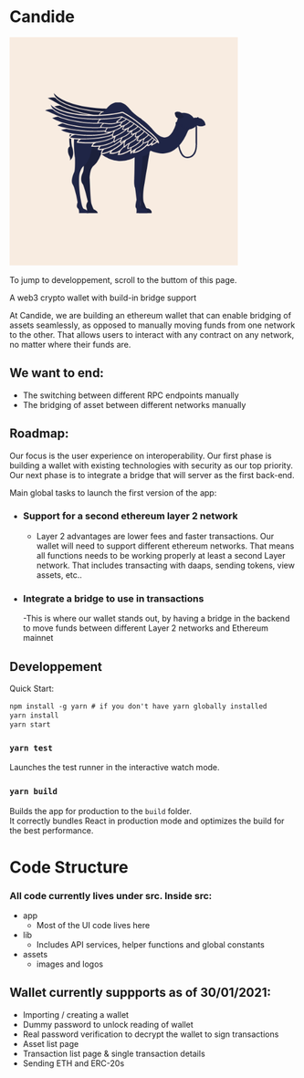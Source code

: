# Candide

<img src="/wallet/src/assets/logo.png" alt="Candide-logo" width="400">

To jump to developpement, scroll to the buttom of this page.

A web3 crypto wallet with build-in bridge support

At Candide, we are building an ethereum wallet that can enable bridging of assets seamlessly, as opposed to manually moving funds from one network to the other. That allows users to interact with any contract on any network, no matter where their funds are. 

## We want to end: 

- The switching between different RPC endpoints manually
- The bridging of asset between different networks manually

## Roadmap: 

Our focus is the user experience on interoperability. Our first phase is building a wallet with existing technologies with security as our top priority. Our next phase is to integrate a bridge that will server as the first back-end.

Main global tasks to launch the first version of the app:
- ### Support for a second ethereum layer 2 network
    - Layer 2 advantages are lower fees and faster transactions. Our wallet will need to support different ethereum networks. That means all functions needs to be working properly at least a second Layer network. That includes transacting with daaps, sending tokens, view assets, etc..
- ### Integrate a bridge to use in transactions
    -This is where our wallet stands out, by having a bridge in the backend to move funds between different Layer 2 networks and Ethereum mainnet

## Developpement

Quick Start:

    npm install -g yarn # if you don't have yarn globally installed
    yarn install
    yarn start
### `yarn test`

Launches the test runner in the interactive watch mode.

### `yarn build`

Builds the app for production to the `build` folder.\
It correctly bundles React in production mode and optimizes the build for the best performance.

# Code Structure
### All code currently lives under src. Inside src:
- app
    - Most of the UI code lives here
- lib
    - Includes API services, helper functions and global constants
- assets
    - images and logos

## Wallet currently suppports as of 30/01/2021:
- Importing / creating a wallet
- Dummy password to unlock reading of wallet
- Real password verification to decrypt the wallet to sign transactions
- Asset list page
- Transaction list page & single transaction details
- Sending ETH and ERC-20s
